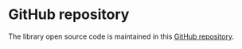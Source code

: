 # GitHub repository

The library open source code is maintained in this [GitHub repository](https://github.com/scala-tessella/ring-seq).